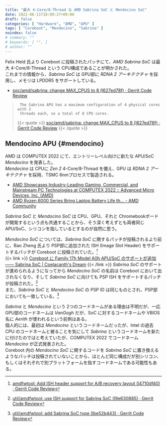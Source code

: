 ```yaml
---
title: "最大 4-Core/8-Thread な AMD Sabrina SoC と Mendocino SoC"
date: 2022-06-11T18:09:27+09:00
draft: false
categories: [ "Hardware", "AMD", "APU" ]
tags: [ "Coreboot", "Mendocino", "Sabrina" ]
noindex: false
# summary: ""
# keywords: [ "", ]
# author: ""
---
```


Felix Held 氏より Coreboot に投稿されたパッチにて、*AMD Sabrina SoC* は最大 4-Core/8-Thread という CPU構成であることが明かされた。  
これまでの情報から、*Sabrina SoC* は GPU部に *RDNA 2 アーキテクチャ* を採用し、メモリは LPDDR5 をサポートしている。  

 * [soc/amd/sabrina: change MAX_CPUS to 8 (I627ed78f) · Gerrit Code Review](https://review.coreboot.org/c/coreboot/+/65068/2)

 > 		The Sabrina APU has a maximum configuration of 4 physical cores with 2
 > 		threads each, so a total of 8 CPU cores.
 >
 > {{< quote >}} [soc/amd/sabrina: change MAX_CPUS to 8 (I627ed78f) · Gerrit Code Review](https://review.coreboot.org/c/coreboot/+/65068/2) {{< /quote >}}

## Mendocino APU {#mendocino}

AMD は COMPUTEX 2022 にて、エントリーレベル向けに新たな APU/SoC *Mendocino* を発表した。  
*Mendocino* は CPUに *Zen 2* 4-Core/8-Thread を備え、GPU は *RDNA 2 アーキテクチャ* を採用、TSMC 6nmプロセスで製造される。  

 * [AMD Showcases Industry-Leading Gaming, Commercial, and Mainstream PC Technologies at COMPUTEX 2022 :: Advanced Micro Devices, Inc. (AMD)](https://ir.amd.com/news-events/press-releases/detail/1069/amdshowcases-industry-leading-gaming-commercial-and)
 * [AMD Ryzen 6000 Series Bring Laptop Battery Life th... - AMD Community](https://community.amd.com/t5/business/amd-ryzen-6000-series-bring-laptop-battery-life-the-competition/ba-p/525970/page/2)

*Sabrina SoC* と *Mendocino SoC* は CPU、GPU、それと Chromebookボードが開発するという点も共通することから、そう深く考えずとも両者同じ APU/SoC、シリコンを指しているとするのが自然に思う。  

*Mendocino SoC* については、*Sabrina SoC* に関するパッチが投稿されるより前に、Bao Zheng 氏より PSP部に追加された ISH (Image Slot Header) をサポートするパッチが Coreboot に投稿されていた。[^mendocino-ish]  
{{< link >}} [Coreboot に Family 17h Model A0h APU/SoC のサポートが追加 ―― Sabrina SoC | Coelacanth's Dream](/posts/2022/01/12/fam17h-moda0h-amd-sabrina-soc/#mendocino) {{< /link >}}
*Sabrina SoC* のサポートが進められるようになってから *Mendocino SoC* の名前は Coreboot において出されなくなり、そして *Sabrina SoC* に向けても PSP ISH をサポートするパッチが投稿された。[^sabrina-ish]  
また、*Sabrina SoC* と *Mendocino SoC* の PSP ID は同じものとされ、PSP部においても一致している。[^psp-id]  

[^mendocino-ish]: [amdfwtool: Add ISH header support for A/B recovery layout (I4710df40) · Gerrit Code Review](https://review.coreboot.org/c/coreboot/+/59384/1)
[^sabrina-ish]: [util/amdfwtool: use ISH support for Sabrina SoC (I9e630885) · Gerrit Code Review](https://review.coreboot.org/c/coreboot/+/63186/3)
[^psp-id]: [util/amdfwtool: add Sabrina SoC type (Ibe52b443) · Gerrit Code Review](https://review.coreboot.org/c/coreboot/+/63185/3)

*Sabrina* と *Mendocino* という 2つのコードネームがある理由は不明だが、一応 GPU部のコードネームは *VanGogh* だが、SoC に対するコードネームや VBIOS名に *Aerith* が使われるという前例はある。  
個人的には、最初は *Mendocino* というコードネームだったが、Intel の過去 CPU のコードネームと被ることを気にして *Sabrina* というコードネームを新たに付けたのではと考えていたが、COMPUTEX 2022 でコードネーム *Mendocino* が正式発表された。  
Coreboot 内の *Mendocino SoC* に関するコードを *Sabrina SoC* に置き換えるようなパッチは投稿されていないことから、ほとんど同じ構成だが別シリコン、もしくはそれぞれで別プラットフォームを指すコードネームである可能性もある。  

